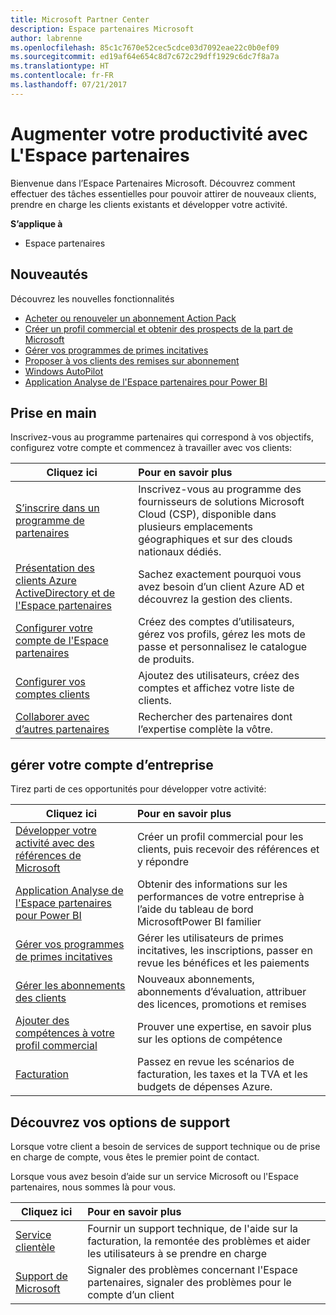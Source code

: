 ```yaml
---
title: Microsoft Partner Center
description: Espace partenaires Microsoft
author: labrenne
ms.openlocfilehash: 85c1c7670e52cec5cdce03d7092eae22c0b0ef09
ms.sourcegitcommit: ed19af64e654c8d7c672c29dff1929c6dc7f8a7a
ms.translationtype: HT
ms.contentlocale: fr-FR
ms.lasthandoff: 07/21/2017
---
```

# <a name="increase-your-productivity-with-partner-center"></a>Augmenter votre productivité avec L'Espace partenaires

Bienvenue dans l’Espace Partenaires Microsoft. Découvrez comment effectuer des tâches essentielles pour pouvoir attirer de nouveaux clients, prendre en charge les clients existants et développer votre activité.

**S’applique à**

-  Espace partenaires 


## <a name="whats-new"></a>Nouveautés

 Découvrez les nouvelles fonctionnalités 

- [Acheter ou renouveler un abonnement Action Pack](mpn-get-action-pack.md)
- [Créer un profil commercial et obtenir des prospects de la part de Microsoft](referrals.md)
- [Gérer vos programmes de primes incitatives](manage-your-incentives-in-partner-center.md)
- [Proposer à vos clients des remises sur abonnement](promotions.md)
- [Windows AutoPilot](autopilot.md)
- [Application Analyse de l'Espace partenaires pour Power BI](power-bi-app-for-direct-partners.md)

## <a name="get-started"></a>Prise en main

Inscrivez-vous au programme partenaires qui correspond à vos objectifs, configurez votre compte et commencez à travailler avec vos clients:

| **Cliquez ici**  | **Pour en savoir plus**  |
|------------|:-------------|
|[S’inscrire dans un programme de partenaires](enrolling-in-the-csp-program.md)|Inscrivez-vous au programme des fournisseurs de solutions Microsoft Cloud (CSP), disponible dans plusieurs emplacements géographiques et sur des clouds nationaux dédiés.|
|[Présentation des clients Azure ActiveDirectory et de l'Espace partenaires](azure-active-directory-tenants-and-partner-center.md)|Sachez exactement pourquoi vous avez besoin d’un client Azure AD et découvrez la gestion des clients.|
|[Configurer votre compte de l'Espace partenaires](partner-center-account-setup.md)|Créez des comptes d’utilisateurs, gérez vos profils, gérez les mots de passe et personnalisez le catalogue de produits.|
|[Configurer vos comptes clients](customer-accounts.md)|Ajoutez des utilisateurs, créez des comptes et affichez votre liste de clients.|
|[Collaborer avec d’autres partenaires](work-with-other-partners.md)|Rechercher des partenaires dont l’expertise complète la vôtre.|

## <a name="manage-your-reseller-business"></a>gérer votre compte d’entreprise

Tirez parti de ces opportunités pour développer votre activité:

| **Cliquez ici**  |**Pour en savoir plus**   |
|------------|:-------------|
|[Développer votre activité avec des références de Microsoft](referrals.md)|Créer un profil commercial pour les clients, puis recevoir des références et y répondre|
|[Application Analyse de l'Espace partenaires pour Power BI](power-bi-app-for-direct-partners.md)| Obtenir des informations sur les performances de votre entreprise à l’aide du tableau de bord MicrosoftPower BI familier|
|[Gérer vos programmes de primes incitatives](manage-your-incentives-in-partner-center.md)|Gérer les utilisateurs de primes incitatives, les inscriptions, passer en revue les bénéfices et les paiements|
|[Gérer les abonnements des clients](customer-subscriptions.md)|Nouveaux abonnements, abonnements d’évaluation, attribuer des licences, promotions et remises|
|[Ajouter des compétences à votre profil commercial](learn-about-competencies.md)|Prouver une expertise, en savoir plus sur les options de compétence|
|[Facturation](billing.md)|Passez en revue les scénarios de facturation, les taxes et la TVA et les budgets de dépenses Azure.|

## <a name="understand-your-support-options"></a>Découvrez vos options de support

Lorsque votre client a besoin de services de support technique ou de prise en charge de compte, vous êtes le premier point de contact.

Lorsque vous avez besoin d’aide sur un service Microsoft ou l'Espace partenaires, nous sommes là pour vous. 

| **Cliquez ici**  | **Pour en savoir plus**  |
|------------|:-------------|
|[Service clientèle](customer-support.md)|Fournir un support technique, de l'aide sur la facturation, la remontée des problèmes et aider les utilisateurs à se prendre en charge|
|[Support de Microsoft](support-from-microsoft--.md)|Signaler des problèmes concernant l'Espace partenaires, signaler des problèmes pour le compte d’un client|
